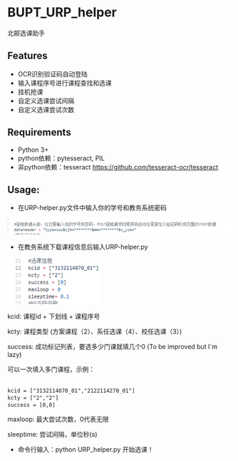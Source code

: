 # BUPT_URP_helper
北邮选课助手

Features
--------------

* OCR识别验证码自动登陆
* 输入课程序号进行课程查找和选课
* 挂机抢课
* 自定义选课尝试间隔
* 自定义选课尝试次数

Requirements
--------------
* Python 3+
* python依赖：pytesseract, PIL
* 非python依赖：tesseract https://github.com/tesseract-ocr/tesseract

Usage:
---------------

* 在URP-helper.py文件中输入你的学号和教务系统密码

![账号信息填写](https://github.com/XieZhuoJun/BUPT_URP_helper/blob/master/resource/%E6%89%B9%E6%B3%A8%202019-07-08%20010519.png)
* 在教务系统下载课程信息后输入URP-helper.py


![选课信息填写](https://github.com/XieZhuoJun/BUPT_URP_helper/blob/master/resource/%E6%89%B9%E6%B3%A8%202019-07-08%20011433.png)

kcid: 课程id + 下划线 + 课程序号

kcty: 课程类型 (方案课程（2）、系任选课（4）、校任选课（3）)

success: 成功标记列表，要选多少门课就填几个0 (To be improved but I`m lazy)

可以一次填入多门课程，示例：

<pre><code>
kcid = ["3132114070_01","2122114270_01"]
kcty = ["2","2"]
success = [0,0]
</pre></code>
  
maxloop: 最大尝试次数，0代表无限

sleeptime: 尝试间隔，单位秒(s)

* 命令行输入：python URP_helper.py 开始选课！
